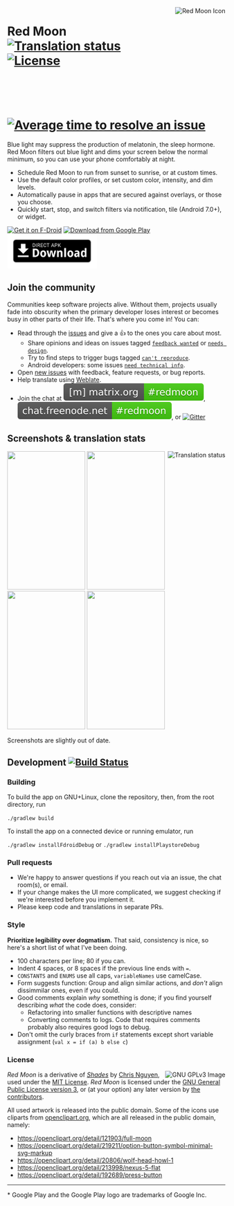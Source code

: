<img alt="Red Moon Icon" align="right" height="256" src="https://lut.im/3IqLwsAZWH/piFLRMOgNLWmiqB8.png">

# Red Moon [![Translation status](https://hosted.weblate.org/widgets/red-moon/-/svg-badge.svg)](https://hosted.weblate.org/engage/red-moon/?utm_source=widget) [![License](https://img.shields.io/badge/license-GPL--3.0%2B-bd0000.svg)](COPYING "License: GPL-3.0+") [![Average time to resolve an issue](http://isitmaintained.com/badge/resolution/libreshift/red-moon.svg)](http://isitmaintained.com/project/libreshift/red-moon "Average time to resolve an issue")
<!-- [![Release](https://img.shields.io/github/release/qubyte/rubidium.svg)](https://github.com/raatmarien/red-moon/releases) -->

Blue light may suppress the production of melatonin, the sleep hormone. Red Moon
filters out blue light and dims your screen below the normal minimum, so you can
use your phone comfortably at night.

* Schedule Red Moon to run from sunset to sunrise, or at custom times.
* Use the default color profiles, or set custom color, intensity, and dim levels.
* Automatically pause in apps that are secured against overlays, or those you choose.
* Quickly start, stop, and switch filters via notification, tile (Android 7.0+), or widget.

[<img src="https://gitlab.com/fdroid/artwork/raw/master/badge/get-it-on.png"
      alt="Get it on F-Droid"
      height="80">](https://f-droid.org/repository/browse/?fdid=com.jmstudios.redmoon)
[<img src="https://play.google.com/intl/en_us/badges/images/generic/en_badge_web_generic.png" 
      alt="Download from Google Play"
      height="80">](https://play.google.com/store/apps/details?id=com.jmstudios.redmoon)
[<img src="art/direct-apk-download.png"
      alt="Direct download"
      height="80">](https://github.com/raatmarien/red-moon/releases)

## Join the community

Communities keep software projects alive. Without them, projects usually fade
into obscurity when the primary developer loses interest or becomes busy in
other parts of their life. That's where you come in! You can:

- Read through the [issues] and give a <g-emoji alias="+1" class="emoji" fallback-src="https://assets-cdn.github.com/images/icons/emoji/unicode/1f44d.png" ios-version="6.0">👍</g-emoji> to the ones you care about most.
    - Share opinions and ideas on issues tagged [`feedback wanted`] or [`needs design`].
    - Try to find steps to trigger bugs tagged [`can't reproduce`].
    - Android developers: some issues [`need technical info`].
- Open [new issues] with feedback, feature requests, or bug reports.
- Help translate using [Weblate]. 
- Join the chat at [![Matrix](art/badge_matrix.svg)](https://matrix.to/#/#redmoon:matrix.org),
    [![IRC](art/badge_irc.svg)](https://kiwiirc.com/client/irc.freenode.net/#redmoon),
    or [![Gitter](https://img.shields.io/gitter/room/LibreShift/red-moon.svg)](https://gitter.im/LibreShift/red-moon)

## Screenshots & translation stats

<a href="https://hosted.weblate.org/engage/red-moon/en/?utm_source=widget">
<img src="https://hosted.weblate.org/widgets/red-moon/en/strings/multi-auto.svg" alt="Translation status" align="right" height="650" />
</a>


<img src="https://lut.im/O5bUIZVPDR/ddcBY3akDK6Sq1zU.png" width="180" height="320" /> <img src="https://lut.im/uMUMujZSZU/rfHRfhIrDnDznetz.png" width="180" height="320" /> 
<img src="https://lut.im/0YrVNYZbj2/lr0SDpIqy7jlpg13.png" width="180" height="320" />
<img src="https://lut.im/LPf77AuSRG/MsJbEeHXHxyQ7XSf.png" width="180" height="320" />

Screenshots are slightly out of date.

## Development [![Build Status](https://travis-ci.org/LibreShift/red-moon.svg?branch=master)](https://travis-ci.org/LibreShift/red-moon)

### Building

To build the app on GNU+Linux, clone the repository, then, from the root directory, run

`./gradlew build`

To install the app on a connected device or running emulator, run

`./gradlew installFdroidDebug` or `./gradlew installPlaystoreDebug`

### Pull requests

- We're happy to answer questions if you reach out via an issue, the chat room(s), or email.
- If your change makes the UI more complicated, we suggest checking if we're
    interested before you implement it.
- Please keep code and translations in separate PRs.

### Style

**Prioritize legibility over dogmatism.** That said, consistency is nice, so
here's a short list of what I've been doing. 

- 100 characters per line; 80 if you can.
- Indent 4 spaces, or 8 spaces if the previous line ends with `=`.
- `CONSTANTS` and `ENUMS` use all caps, `variableNames` use camelCase.
- Form suggests function: Group and align similar actions, and *don't* align dissimmilar ones, even if you could.
- Good comments explain *why* something is done; if you find yourself describing *what* the code does, consider:
    - Refactoring into smaller functions with descriptive names
    - Converting comments to logs. Code that requires comments probably also requires good logs to debug.
- Don't omit the curly braces from `if` statements except short variable assignment (`val x = if (a) b else c`)

### License

[<img src="https://www.gnu.org/graphics/gplv3-127x51.png"
      align="right"
      alt="GNU GPLv3 Image">](http://www.gnu.org/licenses/gpl-3.0.en.html)

*Red Moon* is a derivative of *[Shades](https://github.com/cngu/shades)* by
[Chris Nguyen](https://github.com/cngu), used under the
[MIT License](https://github.com/cngu/shades/blob/e240edc1df3e6dd319cd475a739570ff8367d7f8/LICENSE).
*Red Moon* is licensed under the
[GNU General Public License version 3](https://www.gnu.org/licenses/gpl-3.0.html),
or (at your option) any later version by
[the contributors](https://github.com/raatmarien/red-moon/graphs/contributors).

All used artwork is released into the public domain. Some of the icons
use cliparts from [openclipart.org](https://openclipart.org/), which
are all released in the public domain, namely:

* https://openclipart.org/detail/121903/full-moon
* https://openclipart.org/detail/219211/option-button-symbol-minimal-svg-markup
* https://openclipart.org/detail/20806/wolf-head-howl-1
* https://openclipart.org/detail/213998/nexus-5-flat
* https://openclipart.org/detail/192689/press-button

---

\* Google Play and the Google Play logo are trademarks of Google Inc.

[irc]: https://kiwiirc.com/client/irc.freenode.net/#redmoon
[gitter]: https://gitter.im/LibreShift/red-moon
[matrix]: https://matrix.to/#/#redmoon:matrix.org
[issues]: https://github.com/raatmarien/red-moon/issues
[new issues]: https://github.com/raatmarien/red-moon/issues/new
[Weblate]: https://hosted.weblate.org/projects/red-moon/strings/
[labels]: https://github.com/LibreShift/red-moon/labels
[`feedback wanted`]: https://github.com/LibreShift/red-moon/labels/feedback%20wanted
[`needs design`]: https://github.com/LibreShift/red-moon/labels/needs%20design
[`can't reproduce`]: https://github.com/LibreShift/red-moon/labels/can%27t%20reproduce
[`need technical info`]: https://github.com/LibreShift/red-moon/labels/needs%20technical%20info
